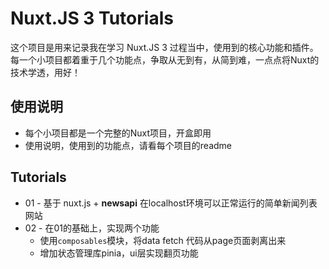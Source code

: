 # Nuxt.JS 3 Tutorials

这个项目是用来记录我在学习 Nuxt.JS 3 过程当中，使用到的核心功能和插件。
每一个小项目都着重于几个功能点，争取从无到有，从简到难，一点点将Nuxt的技术学透，用好！

## 使用说明

- 每个小项目都是一个完整的Nuxt项目，开盒即用
- 使用说明，使用到的功能点，请看每个项目的readme

## Tutorials

- 01 - 基于 nuxt.js + **newsapi** 在localhost环境可以正常运行的简单新闻列表网站
- 02 - 在01的基础上，实现两个功能
  - 使用`composables`模块，将data fetch 代码从page页面剥离出来
  - 增加状态管理库pinia，ui层实现翻页功能